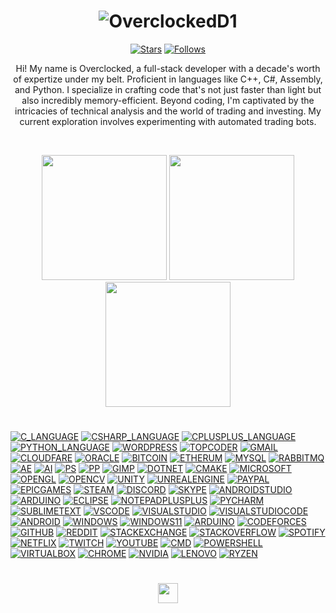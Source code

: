 <h1 align=center><img src="https://readme-typing-svg.demolab.com?font=Antos&size=50&pause=5000&color=0045F7&center=true&Center=true&repeat=true&width=512&height=128&lines=OverclockedD2" alt="OverclockedD1" /></h1>

<p align="center">
  <a href="https://github.com/OverclockedD2?tab=repositories&sort=stargazers">
    <img alt="Stars" title="Stars" src="https://custom-icon-badges.demolab.com/github/stars/OverclockedD2?color=55960c&style=for-the-badge&labelColor=488207&logo=star"/></a>
  <a href="https://github.com/OverclockedD2?tab=followers">
    <img alt="Follows" title="Follows" src="https://custom-icon-badges.demolab.com/github/followers/OverclockedD2?color=236ad3&labelColor=1155ba&style=for-the-badge&logo=person-add&label=Follow&logoColor=white"/></a>
</p>

<p align=center> Hi! My name is Overclocked, a full-stack developer with a decade's worth of expertize under my belt. Proficient in languages like C++, C#, Assembly, and Python. I specialize in crafting code that's not just faster than light but also incredibly memory-efficient. Beyond coding, I'm captivated by the intricacies of technical analysis and the world of trading and investing. My current exploration involves experimenting with automated trading bots. </p>

<br />
<p align="center">
  <img height="200" src="https://github-readme-stats.vercel.app/api?username=overclockedd2&theme=yeblu&show_icons=true" />
  <img height="200" src="https://github-readme-stats.vercel.app/api/top-langs/?username=overclockedd2&theme=yeblu" />
  <img height="200" src="https://github-readme-streak-stats.herokuapp.com/?user=overclockedd2&theme=yeblu"/>
</p>

<h1></h1>
<a href="https://github.com/OverclockedD2"><img alt="C_LANGUAGE" src="https://img.shields.io/badge/C-00599C?style=for-the-badge&logo=c&logoColor=white"></a>
<a href="https://github.com/OverclockedD2"><img alt="CSHARP_LANGUAGE" src="https://img.shields.io/badge/C%23-239120?style=for-the-badge&logo=c-sharp&logoColor=white"></a>
<a href="https://github.com/OverclockedD2"><img alt="CPLUSPLUS_LANGUAGE" src="https://img.shields.io/badge/C%2B%2B-00599C?style=for-the-badge&logo=c%2B%2B&logoColor=white"></a>
<a href="https://github.com/OverclockedD2"><img alt="PYTHON_LANGUAGE" src="https://img.shields.io/badge/Python-FFD43B?style=for-the-badge&logo=python&logoColor=blue"></a>
<a href="https://github.com/OverclockedD2"><img alt="WORDPRESS" src="https://img.shields.io/badge/Wordpress-21759B?style=for-the-badge&logo=wordpress&logoColor=white"></a>
<a href="https://github.com/OverclockedD2"><img alt="TOPCODER" src="https://img.shields.io/badge/Topcoder-29A7DF?style=for-the-badge&logo=Topcoder&logoColor=white"></a>
<a href="https://github.com/OverclockedD2"><img alt="GMAIL" src="https://img.shields.io/badge/Gmail-D14836?style=for-the-badge&logo=gmail&logoColor=white"></a>
<a href="https://github.com/OverclockedD2"><img alt="CLOUDFARE" src="https://img.shields.io/badge/Cloudflare-F38020?style=for-the-badge&logo=Cloudflare&logoColor=white"></a>
<a href="https://github.com/OverclockedD2"><img alt="ORACLE" src="https://img.shields.io/badge/Oracle-F80000?style=for-the-badge&logo=oracle&logoColor=black"></a>
<a href="https://github.com/OverclockedD2"><img alt="BITCOIN" src="https://img.shields.io/badge/Bitcoin-000000?style=for-the-badge&logo=bitcoin&logoColor=white"></a>
<a href="https://github.com/OverclockedD2"><img alt="ETHERUM" src="https://img.shields.io/badge/Ethereum-3C3C3D?style=for-the-badge&logo=Ethereum&logoColor=white"></a>
<a href="https://github.com/OverclockedD2"><img alt="MYSQL" src="https://img.shields.io/badge/MySQL-005C84?style=for-the-badge&logo=mysql&logoColor=white"></a>
<a href="https://github.com/OverclockedD2"><img alt="RABBITMQ" src="https://img.shields.io/badge/rabbitmq-%23FF6600.svg?&style=for-the-badge&logo=rabbitmq&logoColor=white"></a>
<a href="https://github.com/OverclockedD2"><img alt="AE" src="https://img.shields.io/badge/Adobe%20after%20affects-CF96FD?style=for-the-badge&logo=Adobe%20after%20effects&logoColor=393665"></a>
<a href="https://github.com/OverclockedD2"><img alt="AI" src="https://img.shields.io/badge/Adobe%20Illustrator-FF9A00?style=for-the-badge&logo=adobe%20illustrator&logoColor=white"></a>
<a href="https://github.com/OverclockedD2"><img alt="PS" src="https://img.shields.io/badge/Adobe%20Photoshop-31A8FF?style=for-the-badge&logo=Adobe%20Photoshop&logoColor=black"></a>
<a href="https://github.com/OverclockedD2"><img alt="PP" src="https://img.shields.io/badge/Adobe%20Premiere%20Pro-9999FF?style=for-the-badge&logo=Adobe%20Premiere%20Pro&logoColor=white"></a>
<a href="https://github.com/OverclockedD2"><img alt="GIMP" src="https://img.shields.io/badge/gimp-5C5543?style=for-the-badge&logo=gimp&logoColor=white"></a>
<a href="https://github.com/OverclockedD2"><img alt="DOTNET" src="https://img.shields.io/badge/.NET-512BD4?style=for-the-badge&logo=dotnet&logoColor=white"></a>
<a href="https://github.com/OverclockedD2"><img alt="CMAKE" src="https://img.shields.io/badge/CMake-064F8C?style=for-the-badge&logo=cmake&logoColor=white"></a>
<a href="https://github.com/OverclockedD2"><img alt="MICROSOFT" src="https://img.shields.io/badge/Microsoft-666666?style=for-the-badge&logo=microsoft&logoColor=white"></a>
<a href="https://github.com/OverclockedD2"><img alt="OPENGL" src="https://img.shields.io/badge/OpenGL-FFFFFF?style=for-the-badge&logo=opengl"></a>
<a href="https://github.com/OverclockedD2"><img alt="OPENCV" src="https://img.shields.io/badge/OpenCV-27338e?style=for-the-badge&logo=OpenCV&logoColor=white"></a>
<a href="https://github.com/OverclockedD2"><img alt="UNITY" src="https://img.shields.io/badge/Unity-100000?style=for-the-badge&logo=unity&logoColor=white"></a>
<a href="https://github.com/OverclockedD2"><img alt="UNREALENGINE" src="https://img.shields.io/badge/-Unreal%20Engine-313131?style=for-the-badge&logo=unreal-engine&logoColor=white"></a>
<a href="https://github.com/OverclockedD2"><img alt="PAYPAL" src="https://img.shields.io/badge/PayPal-00457C?style=for-the-badge&logo=paypal&logoColor=white"></a>
<a href="https://github.com/OverclockedD2"><img alt="EPICGAMES" src="https://img.shields.io/badge/Epic%20Games-313131?style=for-the-badge&logo=Epic%20Games&logoColor=white"></a>
<a href="https://github.com/OverclockedD2"><img alt="STEAM" src="https://img.shields.io/badge/Steam-000000?style=for-the-badge&logo=steam&logoColor=white"></a>
<a href="https://github.com/OverclockedD2"><img alt="DISCORD" src="https://img.shields.io/badge/Discord-5865F2?style=for-the-badge&logo=discord&logoColor=white"></a>
<a href="https://github.com/OverclockedD2"><img alt="SKYPE" src="https://img.shields.io/badge/Skype-00AFF0?style=for-the-badge&logo=skype&logoColor=white"></a>
<a href="https://github.com/OverclockedD2"><img alt="ANDROIDSTUDIO" src="https://img.shields.io/badge/Android_Studio-3DDC84?style=for-the-badge&logo=android-studio&logoColor=white"></a>
<a href="https://github.com/OverclockedD2"><img alt="ARDUINO" src="https://img.shields.io/badge/Arduino_IDE-00979D?style=for-the-badge&logo=arduino&logoColor=white"></a>
<a href="https://github.com/OverclockedD2"><img alt="ECLIPSE" src="https://img.shields.io/badge/Eclipse-2C2255?style=for-the-badge&logo=eclipse&logoColor=white"></a>
<a href="https://github.com/OverclockedD2"><img alt="NOTEPADPLUSPLUS" src="https://img.shields.io/badge/Notepad++-90E59A.svg?style=for-the-badge&logo=notepad%2B%2B&logoColor=black"></a>
<a href="https://github.com/OverclockedD2"><img alt="PYCHARM" src="https://img.shields.io/badge/PyCharm-000000.svg?&style=for-the-badge&logo=PyCharm&logoColor=white"></a>
<a href="https://github.com/OverclockedD2"><img alt="SUBLIMETEXT" src="https://img.shields.io/badge/sublime_text-%23575757.svg?&style=for-the-badge&logo=sublime-text&logoColor=important"></a>
<a href="https://github.com/OverclockedD2"><img alt="VSCODE" src="https://img.shields.io/badge/VSCode-0078D4?style=for-the-badge&logo=visual%20studio%20code&logoColor=white"></a>
<a href="https://github.com/OverclockedD2"><img alt="VISUALSTUDIO" src="https://img.shields.io/badge/Visual_Studio-5C2D91?style=for-the-badge&logo=visual%20studio&logoColor=white"></a>
<a href="https://github.com/OverclockedD2"><img alt="VISUALSTUDIOCODE" src="https://img.shields.io/badge/Visual_Studio_Code-0078D4?style=for-the-badge&logo=visual%20studio%20code&logoColor=white"></a>
<a href="https://github.com/OverclockedD2"><img alt="ANDROID" src="https://img.shields.io/badge/Android-3DDC84?style=for-the-badge&logo=android&logoColor=white"></a>
<a href="https://github.com/OverclockedD2"><img alt="WINDOWS" src="https://img.shields.io/badge/Windows-0078D6?style=for-the-badge&logo=windows&logoColor=white"></a>
<a href="https://github.com/OverclockedD2"><img alt="WINDOWS11" src="https://img.shields.io/badge/Windows_11-0078d4?style=for-the-badge&logo=windows-11&logoColor=white"></a>
<a href="https://github.com/OverclockedD2"><img alt="ARDUINO" src="https://img.shields.io/badge/Arduino-00979D?style=for-the-badge&logo=Arduino&logoColor=white"></a>
<a href="https://github.com/OverclockedD2"><img alt="CODEFORCES" src="https://img.shields.io/badge/Codeforces-445f9d?style=for-the-badge&logo=Codeforces&logoColor=white"></a>
<a href="https://github.com/OverclockedD2"><img alt="GITHUB" src="https://img.shields.io/badge/GitHub-100000?style=for-the-badge&logo=github&logoColor=white"></a>
<a href="https://github.com/OverclockedD2"><img alt="REDDIT" src="https://img.shields.io/badge/Reddit-FF4500?style=for-the-badge&logo=reddit&logoColor=white"></a>
<a href="https://github.com/OverclockedD2"><img alt="STACKEXCHANGE" src="https://img.shields.io/badge/StackExchange-%23ffffff.svg?&style=for-the-badge&logo=StackExchange&logoColor=white"></a>
<a href="https://github.com/OverclockedD2"><img alt="STACKOVERFLOW" src="https://img.shields.io/badge/Stack_Overflow-FE7A16?style=for-the-badge&logo=stack-overflow&logoColor=white"></a>
<a href="https://github.com/OverclockedD2"><img alt="SPOTIFY" src="https://img.shields.io/badge/Spotify-1ED760?&style=for-the-badge&logo=spotify&logoColor=white"></a>
<a href="https://github.com/OverclockedD2"><img alt="NETFLIX" src="https://img.shields.io/badge/Netflix-E50914?style=for-the-badge&logo=netflix&logoColor=white"></a>
<a href="https://github.com/OverclockedD2"><img alt="TWITCH" src="https://img.shields.io/badge/Twitch-9146FF?style=for-the-badge&logo=twitch&logoColor=white"></a>
<a href="https://github.com/OverclockedD2"><img alt="YOUTUBE" src="https://img.shields.io/badge/YouTube-FF0000?style=for-the-badge&logo=youtube&logoColor=white"></a>
<a href="https://github.com/OverclockedD2"><img alt="CMD" src="https://img.shields.io/badge/windows%20terminal-4D4D4D?style=for-the-badge&logo=windows%20terminal&logoColor=white"></a>
<a href="https://github.com/OverclockedD2"><img alt="POWERSHELL" src="https://img.shields.io/badge/powershell-5391FE?style=for-the-badge&logo=powershell&logoColor=white"></a>
<a href="https://github.com/OverclockedD2"><img alt="VIRTUALBOX" src="https://img.shields.io/badge/VirtualBox-21416b?style=for-the-badge&logo=VirtualBox&logoColor=white"></a>
<a href="https://github.com/OverclockedD2"><img alt="CHROME" src="https://img.shields.io/badge/Google_chrome-4285F4?style=for-the-badge&logo=Google-chrome&logoColor=white"></a>
<a href="https://github.com/OverclockedD2"><img alt="NVIDIA" src="https://img.shields.io/badge/NVIDIA-GTX1650-76B900?style=for-the-badge&logo=nvidia&logoColor=white"></a>
<a href="https://github.com/OverclockedD2"><img alt="LENOVO" src="https://img.shields.io/badge/lenovo%20laptop-E2231A?style=for-the-badge&logo=lenovo&logoColor=white"></a>
<a href="https://github.com/OverclockedD2"><img alt="RYZEN" src="https://img.shields.io/badge/AMD%20Radeon_RX_5500-ED1C24?style=for-the-badge&logo=amd&logoColor=white"></a>
<h1></h1>

<p align=center><a href="https://discordapp.com/692793862875512862" alt="Discord" title="Discord"><img width="32px" src="https://static.vecteezy.com/system/resources/previews/018/930/500/original/discord-logo-discord-icon-transparent-free-png.png"/></a></p>
